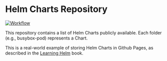 # Helm Charts Repository

[![Workflow](https://github.com/fminna/mycharts/actions/workflows/worflow.yaml/badge.svg)](https://github.com/fminna/mycharts/actions/workflows/worflow.yaml)

This repository contains a list of Helm Charts publicly available. Each folder (e.g., busybox-pod) represents a Chart.

This is a real-world example of storing Helm Charts in Github Pages, as described in the [Learning Helm](https://www.oreilly.com/library/view/learning-helm/9781492083641/) book.
